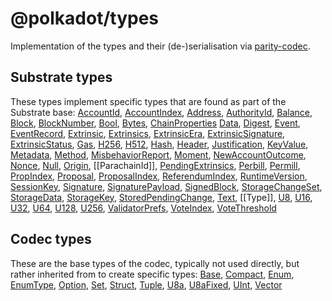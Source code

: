 
@polkadot/types
===============

Implementation of the types and their (de-)serialisation via [parity-codec](https://github.com/paritytech/parity-codec).

Substrate types
---------------

These types implement specific types that are found as part of the Substrate base: [AccountId](classes/_accountid_.accountid.md), [AccountIndex](classes/_accountindex_.accountindex.md), [Address](classes/_address_.address.md), [AuthorityId](classes/_authorityid_.authorityid.md), [Balance](classes/_balance_.balance.md), [Block](classes/_block_.block.md), [BlockNumber](classes/_blocknumber_.blocknumber.md), [Bool](classes/_bool_.bool.md), [Bytes](classes/_bytes_.bytes.md), [ChainProperties](classes/_chainproperties_.chainproperties.md) [Data](classes/_data_.data.md), [Digest](classes/_digest_.digest.md), [Event](classes/_event_.event.md), [EventRecord](classes/_eventrecord_.eventrecord.md), [Extrinsic](classes/_extrinsic_.extrinsic.md), [Extrinsics](interfaces/_method_.extrinsics.md), [ExtrinsicEra](classes/_extrinsicera_.extrinsicera.md), [ExtrinsicSignature](classes/_extrinsicsignature_.extrinsicsignature.md), [ExtrinsicStatus](classes/_extrinsicstatus_.extrinsicstatus.md), [Gas](classes/_gas_.gas.md), [H256](classes/_h256_.h256.md), [H512](classes/_h512_.h512.md), [Hash](classes/_hash_.hash.md), [Header](classes/_header_.header.md), [Justification](classes/_justification_.justification.md), [KeyValue](classes/_keyvalue_.keyvalue.md), [Metadata](classes/_metadata_index_.metadata.md), [Method](classes/_method_.method.md), [MisbehaviorReport](classes/_misbehaviorreport_.misbehaviorreport.md), [Moment](classes/_moment_.moment.md), [NewAccountOutcome](classes/_newaccountoutcome_.newaccountoutcome.md), [Nonce](classes/_nonce_.nonce.md), [Null](classes/_null_.null.md), [Origin](classes/_origin_.origin.md), \[\[ParachainId\]\], [PendingExtrinsics](classes/_pendingextrinsics_.pendingextrinsics.md), [Perbill](classes/_perbill_.perbill.md), [Permill](classes/_permill_.permill.md), [PropIndex](classes/_propindex_.propindex.md), [Proposal](classes/_proposal_.proposal.md), [ProposalIndex](classes/_proposalindex_.proposalindex.md), [ReferendumIndex](classes/_referendumindex_.referendumindex.md), [RuntimeVersion](classes/_runtimeversion_.runtimeversion.md), [SessionKey](classes/_sessionkey_.sessionkey.md), [Signature](classes/_signature_.signature.md), [SignaturePayload](classes/_signaturepayload_.signaturepayload.md), [SignedBlock](classes/_signedblock_.signedblock.md), [StorageChangeSet](classes/_storagechangeset_.storagechangeset.md), [StorageData](classes/_storagedata_.storagedata.md), [StorageKey](classes/_storagekey_.storagekey.md), [StoredPendingChange](classes/_storedpendingchange_.storedpendingchange.md), [Text](classes/_text_.text.md), \[\[Type\]\], [U8](classes/_u8_.u8.md), [U16](classes/_u16_.u16.md), [U32](classes/_u32_.u32.md), [U64](classes/_u64_.u64.md), [U128](classes/_u128_.u128.md), [U256](classes/_u256_.u256.md), [ValidatorPrefs](classes/_validatorprefs_.validatorprefs.md), [VoteIndex](classes/_voteindex_.voteindex.md), [VoteThreshold](classes/_votethreshold_.votethreshold.md)

Codec types
-----------

These are the base types of the codec, typically not used directly, but rather inherited from to create specific types: [Base](classes/_codec_base_.base.md), [Compact](classes/_codec_compact_.compact.md), [Enum](classes/_codec_enum_.enum.md), [EnumType](classes/_codec_enumtype_.enumtype.md), [Option](classes/_codec_option_.option.md), [Set](classes/_codec_set_.set.md), [Struct](classes/_codec_struct_.struct.md), [Tuple](classes/_codec_tuple_.tuple.md), [U8a](classes/_codec_u8a_.u8a.md), [U8aFixed](classes/_codec_u8afixed_.u8afixed.md), [UInt](classes/_codec_uint_.uint.md), [Vector](classes/_codec_vector_.vector.md)

